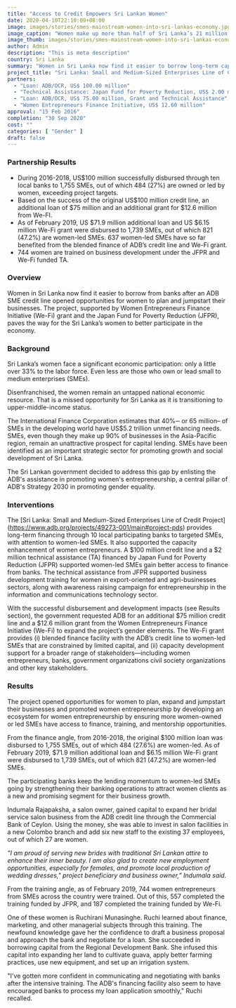 ```yaml
---
title: "Access to Credit Empowers Sri Lankan Women"
date: 2020-04-10T22:10:09+08:00
image: images/stories/smes-mainstream-women-into-sri-lankas-economy.jpg
image_caption: "Women make up more than half of Sri Lanka’s 21 million population. But only 33% are in the labor force. The government─ with ADB, We-Fi, and JFPR─ decided to bridge this economic participation gap by making it easier for women to obtain loans through the Small and Medium-Sized Enterprises Line of Credit Project. Today, more than US$100 million has been successfully lent to SME owners, 27% of whom are women, through local banks. Currently in its second phase, hundreds more are benefiting from the loan, and these enterprises already employ more than 4000 people."
image_thumb: images/stories/smes-mainstream-women-into-sri-lankas-economy-th.jpg
author: Admin
description: "This is meta description"
country: Sri Lanka
summary: "Women in Sri Lanka now find it easier to borrow long-term capital from banks under the ADB’s Sri Lanka: Small and Medium-Sized Enterprises Line of Credit Project that is supported by Women Entrepreneurs Finance Initiative (We-Fi) grant and the Japan Fund for Poverty Reduction (JFPR)."
project_title: "Sri Lanka: Small and Medium-Sized Enterprises Line of Credit Project"
partners: 
  - "Loan: ADB/OCR, US$ 100.00 million"
  - "Technical Assistance: Japan Fund for Poverty Reduction, US$ 2.00 million"
  - "Loan: ADB/OCR, US$ 75.00 million, Grant and Technical Assistance"
  - "Women Entrepreneurs Finance Initiative, US$ 12.60 million"
approval: "15 Feb 2016"
completion: "30 Sep 2020"
cost: ""
categories: [ "Gender​" ]
draft: false
---
```


### Partnership Results

<ul class="dr-results">
<li><i class="icon-check-circle"></i> During 2016-2018, US$100 million successfully disbursed through ten local banks to 1,755 SMEs, out of which 484 (27%) are owned or led by women, exceeding project targets. </li>
<li><i class="icon-check-circle"></i> Based on the success of the original US$100 million credit line, an additional loan of $75 million and an additional grant for $12.6 million from We-FI.</li>
<li><i class="icon-check-circle"></i> As of February 2019, US $71.9 million additional loan and US $6.15 million We-Fi grant were disbursed to 1,739 SMEs, out of which 821 (47.2%) are women-led SMEs.  637 women-led SMEs have so far benefited from the blended finance of ADB’s credit line and We-Fi grant.</li>
<li><i class="icon-check-circle"></i> 744 women are trained on business development under the JFPR and We-Fi funded TA. </li>
</ul>

### Overview
Women in Sri Lanka now find it easier to borrow from banks after an ADB SME credit line opened opportunities for women to plan and jumpstart their businesses. The project, supported by Women Entrepreneurs Finance Initiative (We-Fi) grant and the Japan Fund for Poverty Reduction (JFPR), paves the way for the Sri Lanka’s women to better participate in the economy. 

### Background
Sri Lanka’s women face a significant economic participation:  only a little over 33% to the labor force. Even less are those who own or lead small to medium enterprises (SMEs).  

Disenfranchised, the women remain an untapped national economic resource. That is a missed opportunity for Sri Lanka as it is transitioning to upper-middle-income status.  

The International Finance Corporation estimates that 40%─ or 65 million– of SMEs in the developing world have US$5.2 trillion unmet financing needs. SMEs, even though they make up 90% of businesses in the Asia-Pacific region, remain an unattractive prospect for capital lending. SMEs have been identified as an important strategic sector for promoting growth and social development of Sri Lanka. 

The Sri Lankan government decided to address this gap by enlisting the ADB's assistance in promoting women's entrepreneurship, a central pillar of ADB's Strategy 2030 in promoting gender equality.  

### Interventions
The [Sri Lanka: Small and Medium-Sized Enterprises Line of Credit Project] (https://www.adb.org/projects/49273-001/main#project-pds) provides long-term financing through 10 local participating banks to targeted SMEs, with attention to women-led SMEs. It also supported the capacity enhancement of women entrepreneurs. A $100 million credit line and a $2 million technical assistance (TA) financed by Japan Fund for Poverty Reduction (JFPR) supported women-led SMEs gain better access to finance from banks. The technical assistance from JFPR supported business development training for women in export-oriented and agri-businesses sectors, along with awareness raising campaign for entrepreneurship in the information and communications technology sector.  

With the successful disbursement and development impacts (see Results section), the government requested ADB for an additional $75 million credit line and a $12.6 million grant from the Women Entrepreneurs Finance Initiative (We-Fi) to expand the project’s gender elements. The We-Fi grant provides (i) blended finance facility with the ADB’s credit line to women-led SMEs that are constrained by limited capital, and (ii) capacity development support for a broader range of stakeholders—including women entrepreneurs, banks, government organizations civil society organizations and other key stakeholders.  

 

### Results
The project opened opportunities for women to plan, expand and jumpstart their businesses and promoted women entrepreneurship by developing an ecosystem for women entrepreneurship by ensuring more women-owned or led SMEs have access to finance, training, and mentorship opportunities.  

From the finance angle, from 2016-2018, the original $100 million loan was disbursed to 1,755 SMEs, out of which 484 (27.6%) are women-led. As of February 2019, $71.9 million additional loan and $6.15 million We-Fi grant were disbursed to 1,739 SMEs, out of which 821 (47.2%) are women-led SMEs.   

The participating banks keep the lending momentum to women-led SMEs going by strengthening their banking operations to attract women clients as a new and promising segment for their business growth.   

Indumala Rajapaksha, a salon owner, gained capital to expand her bridal service salon business from the ADB credit line through the Commercial Bank of Ceylon. Using the money, she was able to invest in salon facilities in a new Colombo branch and add six new staff to the existing 37 employees, out of which 27 are women.  

<i>"I am proud of serving new brides with traditional Sri Lankan attire to enhance their inner beauty. I am also glad to create new employment opportunities, especially for females, and promote local production of wedding dresses," project beneficiary and business owner,” Indumala said.  </i>

From the training angle, as of February 2019, 744 women entrepreneurs from SMEs across the country were trained. Out of this, 557 completed the training funded by JFPR, and 187 completed the training funded by We-Fi.  

One of these women is Ruchirani Munasinghe. Ruchi learned about finance, marketing, and other managerial subjects through this training. The newfound knowledge gave her the confidence to draft a business proposal and approach the bank and negotiate for a loan. She succeeded in borrowing capital from the Regional Development Bank. She infused this capital into expanding her land to cultivate guava, apply better farming practices, use new equipment, and set up an irrigation system.  

"I've gotten more confident in communicating and negotiating with banks after the intensive training. The ADB's financing facility also seem to have encouraged banks to process my loan application smoothly," Ruchi recalled. 
